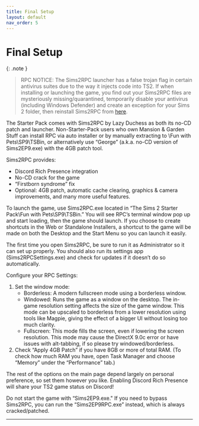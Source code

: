 ```yaml
---
title: Final Setup
layout: default
nav_order: 5
---
```


# Final Setup 

{: .note }
> RPC NOTICE: The Sims2RPC launcher has a false trojan flag in certain antivirus suites due to the way it injects code into TS2. 
> If when installing or launching the game, you find out your Sims2RPC files are mysteriously missing/quarantined, temporarily disable your antivirus (including Windows Defender) and create an exception for your Sims 2 folder, then reinstall Sims2RPC from [here](https://lazyduchess.tumblr.com/post/631915230388158464/sims2rpc-mod-launcher-for-mansion-garden).

The Starter Pack comes with Sims2RPC by Lazy Duchess as both its no-CD patch and launcher. 
Non-Starter-Pack users who own Mansion & Garden Stuff can install RPC via auto installer or by manually extracting to \Fun with Pets\SP9\TSBin, or alternatively use “George” (a.k.a. no-CD version of Sims2EP9.exe) with the 4GB patch tool.

Sims2RPC provides:
- Discord Rich Presence integration
- No-CD crack for the game 
- “Firstborn syndrome” fix
- Optional: 4GB patch, automatic cache clearing, graphics & camera improvements, and many more useful features.

To launch the game, use Sims2RPC.exe located in “The Sims 2 Starter Pack\Fun with Pets\SP9\TSBin.” You will see RPC’s terminal window pop up and start loading, then the game should launch. 
If you choose to create shortcuts in the Web or Standalone Installers, a shortcut to the game will be made on both the Desktop and the Start Menu so you can launch it easily.

The first time you open Sims2RPC, be sure to run it as Administrator so it can set up properly. You should also run its settings app (Sims2RPCSettings.exe) and check for updates if it doesn’t do so automatically.

Configure your RPC Settings:
1. Set the window mode:
   - Borderless: A modern fullscreen mode using a borderless window. 
   - Windowed: Runs the game as a window on the desktop. The in-game resolution setting affects the size of the game window. This mode can be upscaled to borderless from a lower resolution using tools like Magpie, giving the effect of a bigger UI without losing too much clarity.
   - Fullscreen: This mode fills the screen, even if lowering the screen resolution. This mode may cause the DirectX 9.0c error or have issues with alt-tabbing, if so please try windowed/borderless.
1. Check “Apply 4GB Patch” if you have 8GB or more of total RAM. (To check how much RAM you have, open Task Manager and choose “Memory” under the “Performance” tab.)

The rest of the options on the main page depend largely on personal preference, so set them however you like. Enabling Discord Rich Presence will share your TS2 game status on Discord!

Do not start the game with “Sims2EP9.exe." If you need to bypass Sims2RPC, you can run the “Sims2EP9RPC.exe” instead, which is always cracked/patched. 

---
